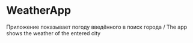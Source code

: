 # WeatherApp
Приложение показывает погоду введённого в поиск города / The app shows the weather of the entered city
